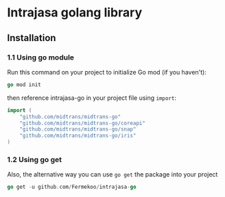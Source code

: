 # Intrajasa golang library

## Installation
### 1.1 Using go module
Run this command on your project to initialize Go mod (if you haven't):
```go
go mod init
```
then reference intrajasa-go in your project file using `import`:
```go
import (
    "github.com/midtrans/midtrans-go"
    "github.com/midtrans/midtrans-go/coreapi"
    "github.com/midtrans/midtrans-go/snap"
    "github.com/midtrans/midtrans-go/iris"
)
```

### 1.2 Using go get
Also, the alternative way you can use `go get` the package into your project
```go
go get -u github.com/Fermekoo/intrajasa-go
```